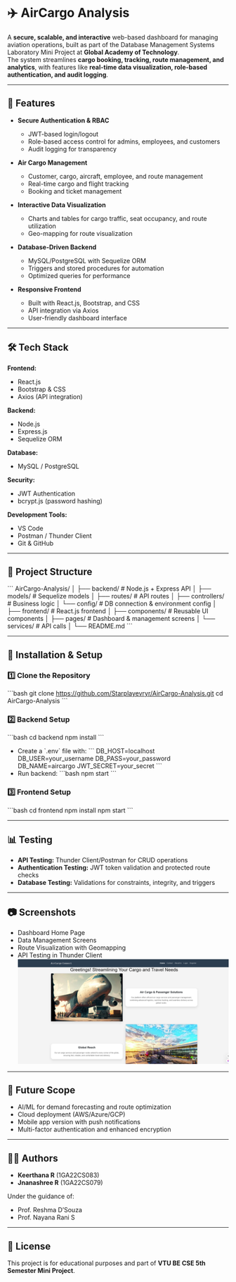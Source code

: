 # ✈️ AirCargo Analysis

A **secure, scalable, and interactive** web-based dashboard for managing aviation operations, built as part of the Database Management Systems Laboratory Mini Project at **Global Academy of Technology**.  
The system streamlines **cargo booking, tracking, route management, and analytics**, with features like **real-time data visualization, role-based authentication, and audit logging**.

---

## 📌 Features

- **Secure Authentication & RBAC**  
  - JWT-based login/logout  
  - Role-based access control for admins, employees, and customers  
  - Audit logging for transparency  

- **Air Cargo Management**  
  - Customer, cargo, aircraft, employee, and route management  
  - Real-time cargo and flight tracking  
  - Booking and ticket management  

- **Interactive Data Visualization**  
  - Charts and tables for cargo traffic, seat occupancy, and route utilization  
  - Geo-mapping for route visualization  

- **Database-Driven Backend**  
  - MySQL/PostgreSQL with Sequelize ORM  
  - Triggers and stored procedures for automation  
  - Optimized queries for performance  

- **Responsive Frontend**  
  - Built with React.js, Bootstrap, and CSS  
  - API integration via Axios  
  - User-friendly dashboard interface  

---

## 🛠 Tech Stack

**Frontend:**  
- React.js  
- Bootstrap & CSS  
- Axios (API integration)  

**Backend:**  
- Node.js  
- Express.js  
- Sequelize ORM  

**Database:**  
- MySQL / PostgreSQL  

**Security:**  
- JWT Authentication  
- bcrypt.js (password hashing)  

**Development Tools:**  
- VS Code  
- Postman / Thunder Client  
- Git & GitHub  

---

## 📂 Project Structure

\`\`\`
AirCargo-Analysis/
│
├── backend/           # Node.js + Express API
│   ├── models/        # Sequelize models
│   ├── routes/        # API routes
│   ├── controllers/   # Business logic
│   └── config/        # DB connection & environment config
│
├── frontend/          # React.js frontend
│   ├── components/    # Reusable UI components
│   ├── pages/         # Dashboard & management screens
│   └── services/      # API calls
│
└── README.md
\`\`\`

---

## 🚀 Installation & Setup

### 1️⃣ Clone the Repository
\`\`\`bash
git clone https://github.com/Starplayevryr/AirCargo-Analysis.git
cd AirCargo-Analysis
\`\`\`

### 2️⃣ Backend Setup
\`\`\`bash
cd backend
npm install
\`\`\`
- Create a \`.env\` file with:
\`\`\`
DB_HOST=localhost
DB_USER=your_username
DB_PASS=your_password
DB_NAME=aircargo
JWT_SECRET=your_secret
\`\`\`
- Run backend:
\`\`\`bash
npm start
\`\`\`

### 3️⃣ Frontend Setup
\`\`\`bash
cd frontend
npm install
npm start
\`\`\`

---

## 📊 Testing
- **API Testing:** Thunder Client/Postman for CRUD operations  
- **Authentication Testing:** JWT token validation and protected route checks  
- **Database Testing:** Validations for constraints, integrity, and triggers  

---

## 📷 Screenshots
- Dashboard Home Page  
- Data Management Screens  
- Route Visualization with Geomapping  
- API Testing in Thunder Client  
![Dashboard Screenshot](assests/dashboard.png)


---

## 🔮 Future Scope
- AI/ML for demand forecasting and route optimization  
- Cloud deployment (AWS/Azure/GCP)  
- Mobile app version with push notifications  
- Multi-factor authentication and enhanced encryption  

---

## 👨‍💻 Authors
- **Keerthana R** (1GA22CS083)  
- **Jnanashree R** (1GA22CS079)  

Under the guidance of:  
- Prof. Reshma D’Souza  
- Prof. Nayana Rani S  

---

## 📜 License
This project is for educational purposes and part of **VTU BE CSE 5th Semester Mini Project**.
